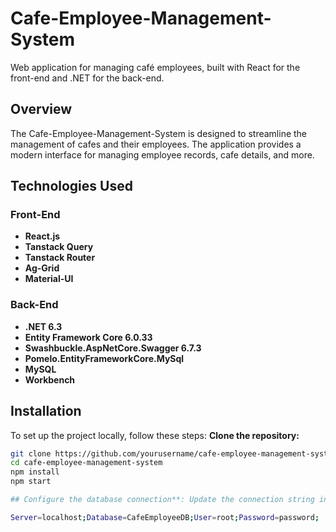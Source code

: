 # Cafe-Employee-Management-System

Web application for managing café employees, built with React for the front-end and .NET for the back-end.

## Overview

The Cafe-Employee-Management-System is designed to streamline the management of cafes and their employees. The application provides a modern interface for managing employee records, cafe details, and more.

## Technologies Used

### Front-End

- **React.js**
- **Tanstack Query**
- **Tanstack Router**
- **Ag-Grid**
- **Material-UI**

### Back-End

- **.NET 6.3**
- **Entity Framework Core 6.0.33**
- **Swashbuckle.AspNetCore.Swagger 6.7.3**
- **Pomelo.EntityFrameworkCore.MySql**
- **MySQL**
- **Workbench**

## Installation

To set up the project locally, follow these steps:
 **Clone the repository:**
   ```bash
   git clone https://github.com/yourusername/cafe-employee-management-system.git
   cd cafe-employee-management-system
   npm install
   npm start

## Configure the database connection**: Update the connection string in the appsettings.json:

Server=localhost;Database=CafeEmployeeDB;User=root;Password=password;

